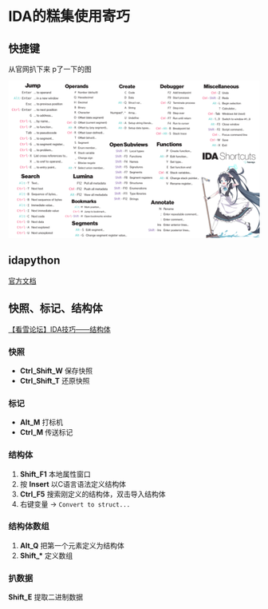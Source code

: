 # IDA的糕集使用寄巧

## 快捷键

从官网扒下来 p了一下的图

![图图](./assets/IDA.png)

## idapython

[官方文档](https://hex-rays.com/products/ida/support/idapython_docs/)

## 快照、标记、结构体

[【看雪论坛】IDA技巧——结构体](https://bbs.kanxue.com/thread-266419.htm)

### 快照

- **Ctrl_Shift_W** 保存快照
- **Ctrl_Shift_T** 还原快照

### 标记

- **Alt_M** 打标机
- **Ctrl_M** 传送标记

### 结构体

1. **Shift_F1** 本地属性窗口
2. 按 **Insert** 以C语言语法定义结构体
3. **Ctrl_F5** 搜索刚定义的结构体，双击导入结构体
4. 右键变量 -> `Convert to struct...`

### 结构体数组

1. **Alt_Q** 把第一个元素定义为结构体
2. **Shift_\*** 定义数组

### 扒数据

**Shift_E** 提取二进制数据